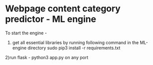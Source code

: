 # Webpage content category predictor - ML engine

To start the engine - 

1) get all essential libraries by running following command in the ML-engine directory
sudo pip3 install -r requirements.txt

2)run flask - python3 app.py on any port





